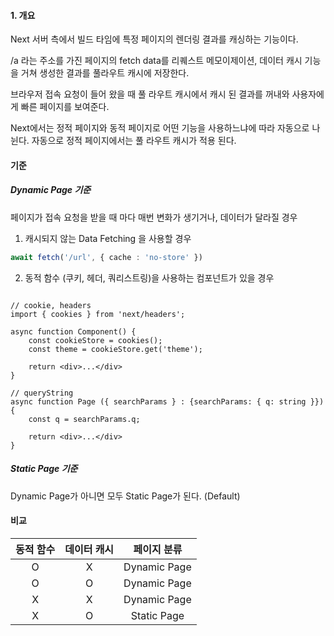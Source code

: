 
#### 1. 개요
Next 서버 측에서 빌드 타임에 특정 페이지의 렌더링 결과를 캐싱하는 기능이다.

/a 라는 주소를 가진 페이지의 fetch data를 리퀘스트 메모이제이션, 데이터 캐시 기능을 거쳐 생성한 결과를 풀라우트 캐시에 저장한다.

브라우저 접속 요청이 들어 왔을 때 풀 라우트 캐시에서 캐시 된 결과를 꺼내와 사용자에게 빠른 페이지를 보여준다.

Next에서는 정적 페이지와 동적 페이지로 어떤 기능을 사용하느냐에 따라 자동으로 나뉜다.
자동으로 정적 페이지에서는 풀 라우트 캐시가 적용 된다.


#### 기준
##### Dynamic Page 기준
페이지가 접속 요청을 받을 때 마다 매번 변화가 생기거나, 데이터가 달라질 경우

1. 캐시되지 않는 Data Fetching 을 사용할 경우
``` typescript
await fetch('/url', { cache : 'no-store' })
```
2. 동적 함수 (쿠키, 헤더, 쿼리스트링)을 사용하는 컴포넌트가 있을 경우
``` tsx

// cookie, headers
import { cookies } from 'next/headers';

async function Component() {
	const cookieStore = cookies();
	const theme = cookieStore.get('theme');
	
	return <div>...</div>
}

// queryString
async function Page ({ searchParams } : {searchParams: { q: string }}) {
	const q = searchParams.q;

	return <div>...</div>
}
```

##### Static Page 기준
Dynamic Page가 아니면 모두 Static Page가 된다. (Default)


#### 비교
| 동적 함수 | 데이터 캐시 |    페이지 분류    |
| :---: | :----: | :----------: |
|   O   |   X    | Dynamic Page |
|   O   |   O    | Dynamic Page |
|   X   |   X    | Dynamic Page |
|   X   |   O    | Static Page  |


